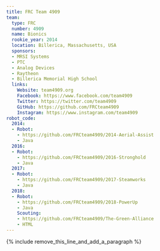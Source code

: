 ```yaml
---
title: FRC Team 4909
team:
  type: FRC
  number: 4909
  name: Bionics
  rookie_year: 2014
  location: Billerica, Massachusetts, USA
  sponsors:
  - MRSI Systems
  - PTC
  - Analog Devices
  - Raytheon
  - Billerica Memorial High School
  links:
    Website: team4909.org
    Facebook: https://www.facebook.com/team4909
    Twitter: https://twitter.com/team4909
    GitHub: https://github.com/FRCteam4909
    Instagram: https://www.instagram.com/team4909
robot_code:
  2014:
  - Robot:
    - https://github.com/FRCteam4909/2014-Aerial-Assist
    - Java
  2016:
  - Robot:
    - https://github.com/FRCteam4909/2016-Stronghold
    - Java
  2017:
  - Robot:
    - https://github.com/FRCteam4909/2017-Steamworks
    - Java
  2018:
  - Robot:
    - https://github.com/FRCteam4909/2018-PowerUp
    - Java
    Scouting:
    - https://github.com/FRCteam4909/The-Green-Alliance
    - HTML
---
```


{% include remove_this_line_and_add_a_paragraph %}